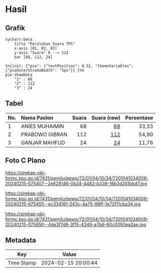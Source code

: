 # Hasil

## Grafik

```mermaid
xychart-beta
    title "Perolehan Suara TPS"
    x-axis [01, 02, 03]
    y-axis "Suara" 0 --> 112
    bar [68, 112, 24]
```

```mermaid
%%{init: {"pie": {"textPosition": 0.5}, "themeVariables": {"pieOuterStrokeWidth": "5px"}} }%%
pie showData
    "1" : 68
    "2" : 112
    "3" : 24
```

## Tabel

| No. | Nama Paslon    | Suara | Suara (raw) | Persentase |
|:--- |:-------------- | -----:| -----------:| ----------:|
| 1   | ANIES MUHAIMIN | 68    | [68][p-1]   | 33,33      |
| 2   | PRABOWO GIBRAN | 112   | [112][p-2]  | 54,90      |
| 3   | GANJAR MAHFUD  | 24    | [24][p-3]   | 11,76      |


[p-1]: https://github.com/gigit-pemilu/pemilu-2024-72-sulawesi-tengah/blob/main/pilpres/hitung-suara/sub/72-sulawesi-tengah/sub/01-banggai/sub/04-luwuk/sub/1034-bungin-timur/sub/008-tps/sub/paslon-1.txt
[p-2]: https://github.com/gigit-pemilu/pemilu-2024-72-sulawesi-tengah/blob/main/pilpres/hitung-suara/sub/72-sulawesi-tengah/sub/01-banggai/sub/04-luwuk/sub/1034-bungin-timur/sub/008-tps/sub/paslon-2.txt
[p-3]: https://github.com/gigit-pemilu/pemilu-2024-72-sulawesi-tengah/blob/main/pilpres/hitung-suara/sub/72-sulawesi-tengah/sub/01-banggai/sub/04-luwuk/sub/1034-bungin-timur/sub/008-tps/sub/paslon-3.txt

## Foto C Plano

https://sirekap-obj-formc.kpu.go.id/7431/pemilu/ppwp/72/01/04/10/34/7201041034008-20240215-075407--2e829146-0b24-4482-b338-16b2d241bbd7.jpg

https://sirekap-obj-formc.kpu.go.id/7431/pemilu/ppwp/72/01/04/10/34/7201041034008-20240215-075455--ec334161-243c-4a75-98ff-1e72f11cba34.jpg

https://sirekap-obj-formc.kpu.go.id/7431/pemilu/ppwp/72/01/04/10/34/7201041034008-20240215-075650--4de3f7d8-3f15-4349-a7b6-60c0093ea2ae.jpg


## Metadata

| Key        | Value               |
| ---------- | ------------------- |
| Time Stamp | 2024-02-15 20:00:44 |



